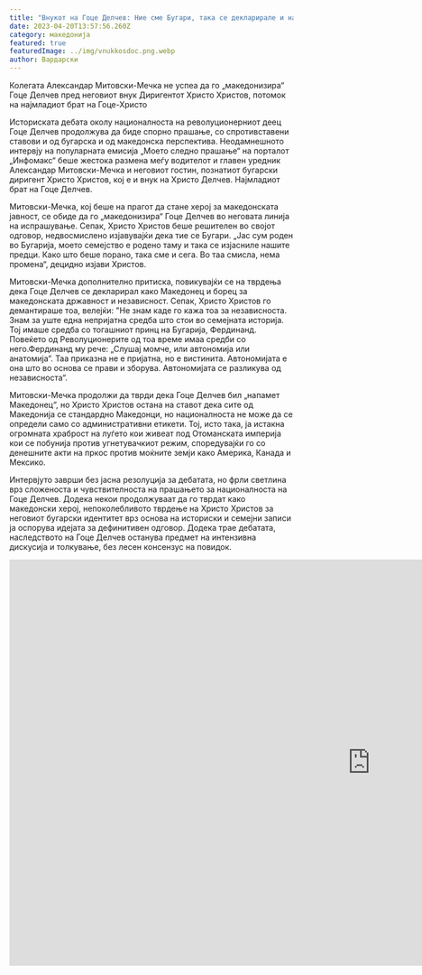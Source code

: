 ```yaml
---
title: "Внукот на Гоце Делчев: Ние сме Бугари, така се декларирале и нашите предци"
date: 2023-04-20T13:57:56.260Z
category: македонија
featured: true
featuredImage: ../img/vnukkosdoc.png.webp
author: Вардарски
---
```


Колегата Александар Митовски-Мечка не успеа да го „македонизира“ Гоце Делчев пред неговиот внук Диригентот Христо Христов, потомок на најмладиот брат на Гоце-Христо

Историската дебата околу националноста на револуционерниот деец Гоце Делчев продолжува да биде спорно прашање, со спротивставени ставови и од бугарска и од македонска перспектива. Неодамнешното интервју на популарната емисија „Моето следно прашање“ на порталот „Инфомакс“ беше жестока размена меѓу водителот и главен уредник Александар Митовски-Мечка и неговиот гостин, познатиот бугарски диригент Христо Христов, кој е и внук на Христо Делчев. Најмладиот брат на Гоце Делчев.

Митовски-Мечка, кој беше на прагот да стане херој за македонската јавност, се обиде да го „македонизира“ Гоце Делчев во неговата линија на испрашување. Сепак, Христо Христов беше решителен во својот одговор, недвосмислено изјавувајќи дека тие се Бугари. „Јас сум роден во Бугарија, моето семејство е родено таму и така се изјасниле нашите предци. Како што беше порано, така сме и сега. Во таа смисла, нема промена“, децидно изјави Христов.

Митовски-Мечка дополнително притиска, повикувајќи се на тврдења дека Гоце Делчев се декларирал како Македонец и борец за македонската државност и независност. Сепак, Христо Христов го демантираше тоа, велејќи: "Не знам каде го кажа тоа за независноста. Знам за уште една непријатна средба што стои во семејната историја. Тој имаше средба со тогашниот принц на Бугарија, Фердинанд. Повеќето од Револуционерите од тоа време имаа средби со него.Фердинанд му рече: „Слушај момче, или автономија или анатомија“. Таа приказна не е пријатна, но е вистинита. Автономијата е она што во основа се прави и зборува. Автономијата се разликува од независноста“.

Митовски-Мечка продолжи да тврди дека Гоце Делчев бил „напамет Македонец“, но Христо Христов остана на ставот дека сите од Македонија се стандардно Македонци, но националноста не може да се определи само со административни етикети. Тој, исто така, ја истакна огромната храброст на луѓето кои живеат под Отоманската империја кои се побунија против угнетувачкиот режим, споредувајќи го со денешните акти на пркос против моќните земји како Америка, Канада и Мексико.

Интервјуто заврши без јасна резолуција за дебатата, но фрли светлина врз сложеноста и чувствителноста на прашањето за националноста на Гоце Делчев. Додека некои продолжуваат да го тврдат како македонски херој, непоколебливото тврдење на Христо Христов за неговиот бугарски идентитет врз основа на историски и семејни записи ја оспорува идејата за дефинитивен одговор. Додека трае дебатата, наследството на Гоце Делчев останува предмет на интензивна дискусија и толкување, без лесен консензус на повидок.

<iframe width="1280" height="720" src="https://www.youtube.com/embed/es6W3ZVZpUc" title="Внукот од најмладиот брат на Гоце Делчев: Ние сме Бугари, така се декларирале и нашите предци" frameborder="0" allow="accelerometer; autoplay; clipboard-write; encrypted-media; gyroscope; picture-in-picture; web-share" allowfullscreen></iframe>
